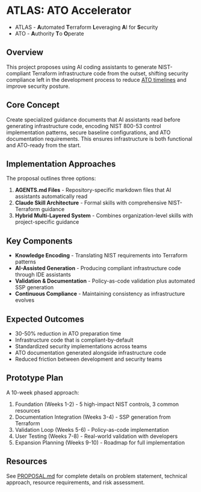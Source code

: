 # ATLAS: ATO Accelerator

* ATLAS - **A**utomated **T**erraform **L**everaging **A**I for **S**ecurity
* ATO - **A**uthority **T**o **O**perate

## Overview

This project proposes using AI coding assistants to generate NIST-compliant Terraform infrastructure code from the outset, shifting security compliance left in the development process to reduce [ATO timelines](https://atos.open-control.org/steps/#top) and improve security posture.

## Core Concept

Create specialized guidance documents that AI assistants read before generating infrastructure code, encoding NIST 800-53 control implementation patterns, secure baseline configurations, and ATO documentation requirements. This ensures infrastructure is both functional and ATO-ready from the start.

## Implementation Approaches

The proposal outlines three options:

1. **AGENTS.md Files** - Repository-specific markdown files that AI assistants automatically read
2. **Claude Skill Architecture** - Formal skills with comprehensive NIST-Terraform guidance  
3. **Hybrid Multi-Layered System** - Combines organization-level skills with project-specific guidance

## Key Components

- **Knowledge Encoding** - Translating NIST requirements into Terraform patterns
- **AI-Assisted Generation** - Producing compliant infrastructure code through IDE assistants
- **Validation & Documentation** - Policy-as-code validation plus automated SSP generation
- **Continuous Compliance** - Maintaining consistency as infrastructure evolves

## Expected Outcomes

- 30-50% reduction in ATO preparation time
- Infrastructure code that is compliant-by-default
- Standardized security implementations across teams
- ATO documentation generated alongside infrastructure code
- Reduced friction between development and security teams

## Prototype Plan

A 10-week phased approach:
1. Foundation (Weeks 1-2) - 5 high-impact NIST controls, 3 common resources
2. Documentation Integration (Weeks 3-4) - SSP generation from Terraform
3. Validation Loop (Weeks 5-6) - Policy-as-code implementation
4. User Testing (Weeks 7-8) - Real-world validation with developers
5. Expansion Planning (Weeks 9-10) - Roadmap for full implementation

## Resources

See [PROPOSAL.md](PROPOSAL.md) for complete details on problem statement, technical approach, resource requirements, and risk assessment.


